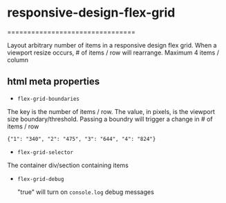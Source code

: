 # responsive-design-flex-grid
================================

Layout arbitrary number of items in a responsive design flex grid. When a viewport resize occurs, # of items / row will rearrange. Maximum 4 items / column

html meta properties
-----------------

- `flex-grid-boundaries`

The key is the number of items / row. The value, in pixels, is the viewport size boundary/threshold. Passing a boundry will trigger a change in # of items / row

    {"1": "340", "2": "475", "3": "644", "4": "824"} 

- `flex-grid-selector`
 
The container div/section containing items

- `flex-grid-debug`

    "true" will turn on `console.log` debug messages
